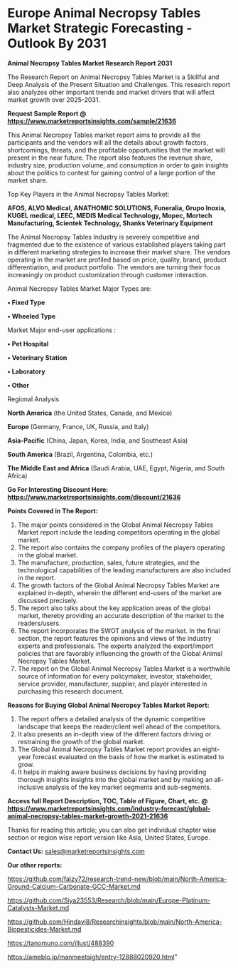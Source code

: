 # Europe Animal Necropsy Tables Market Strategic Forecasting - Outlook By 2031

<strong>Animal Necropsy Tables Market Research Report 2031</strong>

The Research Report on Animal Necropsy Tables Market is a Skillful and Deep Analysis of the Present Situation and Challenges. This research report also analyzes other important trends and market drivers that will affect market growth over 2025-2031.

<strong>Request Sample Report @ <a href=https://www.marketreportsinsights.com/sample/21636>https://www.marketreportsinsights.com/sample/21636</a></strong>

This Animal Necropsy Tables market report aims to provide all the participants and the vendors will all the details about growth factors, shortcomings, threats, and the profitable opportunities that the market will present in the near future. The report also features the revenue share, industry size, production volume, and consumption in order to gain insights about the politics to contest for gaining control of a large portion of the market share.

Top Key Players in the Animal Necropsy Tables Market:

<strong>AFOS, ALVO Medical, ANATHOMIC SOLUTIONS, Funeralia, Grupo Inoxia, KUGEL medical, LEEC, MEDIS Medical Technology, Mopec, Mortech Manufacturing, Scientek Technology, Shanks Veterinary Equipment</strong>

The Animal Necropsy Tables Industry is severely competitive and fragmented due to the existence of various established players taking part in different marketing strategies to increase their market share. The vendors operating in the market are profiled based on price, quality, brand, product differentiation, and product portfolio. The vendors are turning their focus increasingly on product customization through customer interaction.

Animal Necropsy Tables Market Major Types are:

<strong>• Fixed Type

• Wheeled Type</strong>

Market Major end-user applications :

<strong>• Pet Hospital

• Veterinary Station

• Laboratory

• Other</strong>

Regional Analysis

</u><strong><b>North America</b></strong> (the United States, Canada, and Mexico)

<strong><b>Europe </b></strong>(Germany, France, UK, Russia, and Italy)

<strong><b>Asia-Pacific</b></strong> (China, Japan, Korea, India, and Southeast Asia)

<strong><b>South America</b></strong> (Brazil, Argentina, Colombia, etc.)

<strong><b>The Middle East and Africa</b></strong> (Saudi Arabia, UAE, Egypt, Nigeria, and South Africa)

<strong>Go For Interesting Discount Here: <a href=https://www.marketreportsinsights.com/discount/21636>https://www.marketreportsinsights.com/discount/21636</a></strong>

<strong>Points Covered in The Report:</strong>
<ol>
  <li>The major points considered in the Global Animal Necropsy Tables Market report include the leading competitors operating in the global market.</li>
  <li>The report also contains the company profiles of the players operating in the global market.</li>
  <li>The manufacture, production, sales, future strategies, and the technological capabilities of the leading manufacturers are also included in the report.</li>
  <li>The growth factors of the Global Animal Necropsy Tables Market are explained in-depth, wherein the different end-users of the market are discussed precisely.</li>
  <li>The report also talks about the key application areas of the global market, thereby providing an accurate description of the market to the readers/users.</li>
  <li>The report incorporates the SWOT analysis of the market. In the final section, the report features the opinions and views of the industry experts and professionals. The experts analyzed the export/import policies that are favorably influencing the growth of the Global Animal Necropsy Tables Market.</li>
  <li>The report on the Global Animal Necropsy Tables Market is a worthwhile source of information for every policymaker, investor, stakeholder, service provider, manufacturer, supplier, and player interested in purchasing this research document.</li>
</ol>
<strong>Reasons for Buying Global Animal Necropsy Tables Market Report:</strong>

<ol>
  <li>The report offers a detailed analysis of the dynamic competitive landscape that keeps the reader/client well ahead of the competitors.</li>
  <li>It also presents an in-depth view of the different factors driving or restraining the growth of the global market.</li>
  <li>The Global Animal Necropsy Tables Market report provides an eight-year forecast evaluated on the basis of how the market is estimated to grow.</li>
  <li>It helps in making aware business decisions by having providing thorough insights insights into the global market and by making an all-inclusive analysis of the key market segments and sub-segments.</li>
</ol>
<strong>Access full Report Description, TOC, Table of Figure, Chart, etc. @ <a href=https://www.marketreportsinsights.com/industry-forecast/global-animal-necropsy-tables-market-growth-2021-21636>https://www.marketreportsinsights.com/industry-forecast/global-animal-necropsy-tables-market-growth-2021-21636</a></strong>


Thanks for reading this article; you can also get individual chapter wise section or region wise report version like Asia, United States, Europe.

<strong>Contact Us:</strong>
sales@marketreportsinsights.com

<strong>Our other reports:</strong>

<a href=https://github.com/faizy72/research-trend-new/blob/main/North-America-Ground-Calcium-Carbonate-GCC-Market.md>https://github.com/faizy72/research-trend-new/blob/main/North-America-Ground-Calcium-Carbonate-GCC-Market.md</a>

<a href=https://github.com/Siya23553/Research/blob/main/Europe-Platinum-Catalysts-Market.md>https://github.com/Siya23553/Research/blob/main/Europe-Platinum-Catalysts-Market.md</a>

<a href=https://github.com/Hindavi8/Researchinsights/blob/main/North-America-Biopesticides-Market.md>https://github.com/Hindavi8/Researchinsights/blob/main/North-America-Biopesticides-Market.md</a>

<a href=https://tanomuno.com/illust/488390>https://tanomuno.com/illust/488390</a>

<a href=https://ameblo.jp/manmeetsigh/entry-12888020920.html>https://ameblo.jp/manmeetsigh/entry-12888020920.html</a>"
